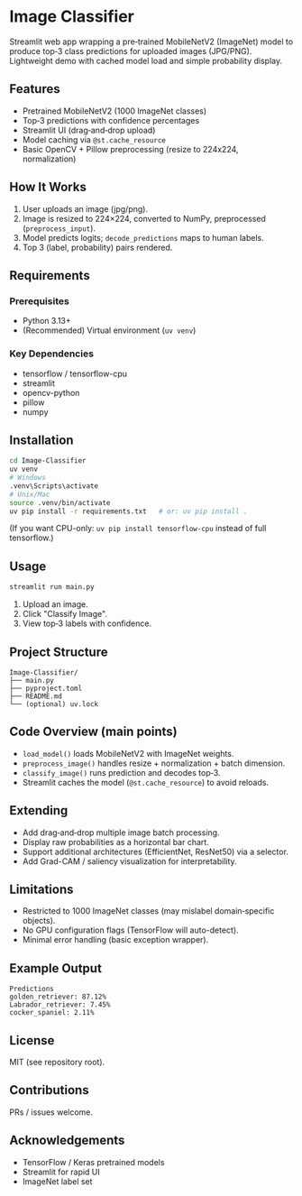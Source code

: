 # Image Classifier

Streamlit web app wrapping a pre‑trained MobileNetV2 (ImageNet) model to produce top‑3 class predictions for uploaded images (JPG/PNG). Lightweight demo with cached model load and simple probability display.

## Features
- Pretrained MobileNetV2 (1000 ImageNet classes)
- Top‑3 predictions with confidence percentages
- Streamlit UI (drag‑and‑drop upload)
- Model caching via `@st.cache_resource`
- Basic OpenCV + Pillow preprocessing (resize to 224x224, normalization)

## How It Works
1. User uploads an image (jpg/png).
2. Image is resized to 224×224, converted to NumPy, preprocessed (`preprocess_input`).
3. Model predicts logits; `decode_predictions` maps to human labels.
4. Top 3 (label, probability) pairs rendered.

## Requirements
### Prerequisites
- Python 3.13+
- (Recommended) Virtual environment (`uv venv`)

### Key Dependencies
- tensorflow / tensorflow-cpu
- streamlit
- opencv-python
- pillow
- numpy

## Installation
```bash
cd Image-Classifier
uv venv
# Windows
.venv\Scripts\activate
# Unix/Mac
source .venv/bin/activate
uv pip install -r requirements.txt   # or: uv pip install .
```

(If you want CPU-only: `uv pip install tensorflow-cpu` instead of full tensorflow.)

## Usage
```bash
streamlit run main.py
```
1. Upload an image.
2. Click "Classify Image".
3. View top‑3 labels with confidence.

## Project Structure
```
Image-Classifier/
├── main.py
├── pyproject.toml
├── README.md
└── (optional) uv.lock
```

## Code Overview (main points)
- `load_model()` loads MobileNetV2 with ImageNet weights.
- `preprocess_image()` handles resize + normalization + batch dimension.
- `classify_image()` runs prediction and decodes top‑3.
- Streamlit caches the model (`@st.cache_resource`) to avoid reloads.

## Extending
- Add drag‑and‑drop multiple image batch processing.
- Display raw probabilities as a horizontal bar chart.
- Support additional architectures (EfficientNet, ResNet50) via a selector.
- Add Grad-CAM / saliency visualization for interpretability.

## Limitations
- Restricted to 1000 ImageNet classes (may mislabel domain‑specific objects).
- No GPU configuration flags (TensorFlow will auto-detect).
- Minimal error handling (basic exception wrapper).

## Example Output
```
Predictions
golden_retriever: 87.12%
Labrador_retriever: 7.45%
cocker_spaniel: 2.11%
```

## License
MIT (see repository root).

## Contributions
PRs / issues welcome.

## Acknowledgements
- TensorFlow / Keras pretrained models
- Streamlit for rapid UI
- ImageNet label set